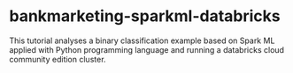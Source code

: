# bankmarketing-sparkml-databricks
This tutorial analyses a binary classification example based on Spark ML applied with Python programming language and running a databricks cloud community edition cluster.
